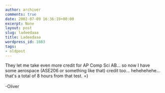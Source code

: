 ```yaml
---
author: archiver
comments: true
date: 2002-07-09 16:36:19+00:00
excerpt: None
layout: post
slug: ladeedaaa
title: Ladeedaaa
wordpress_id: 1883
tags:
- oldpost
---
```


They let me take even more credit for AP Comp Sci AB... so now I have some aerospace (ASE206 or something like that) credit too... hehehehehe... that's a total of 8 hours from that test. =)<br /><br />-Oliver
